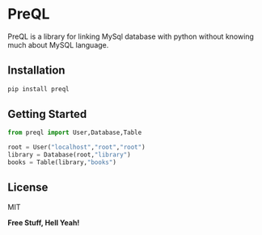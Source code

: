 # PreQL

PreQL is a library for linking MySql database with python without knowing much about MySQL language.

## Installation

```sh
pip install preql
```

## Getting Started

```py
from preql import User,Database,Table

root = User("localhost","root","root")
library = Database(root,"library")
books = Table(library,"books")

```

License
----

MIT


**Free Stuff, Hell Yeah!**

